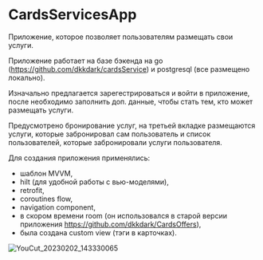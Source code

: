 # CardsServicesApp

Приложение, которое позволяет пользователям размещать свои услуги. 

Приложение работает на базе бэкенда на go (https://github.com/dkkdark/cardsService) и postgresql (все размещено локально).

Изначально предлагается зарегестрироваться и войти в приложение, после необходимо заполнить доп. данные, чтобы стать тем, кто может размещать услуги.

Предусмотрено бронирование услуг, на третьей вкладке размещаются услуги, которые забронировал сам пользователь и список пользователей, которые забронировали услуги пользователя.

Для создания приложения применялись:
- шаблон MVVM, 
- hilt (для удобной работы с вью-моделями),
- retrofit,
- coroutines flow,
- navigation component,
- в скором времени room (он использовался в старой версии приложения https://github.com/dkkdark/CardsOffers),
- была создана custom view (тэги в карточках).



![YouCut_20230202_143330065](https://user-images.githubusercontent.com/49618961/216315205-42b879cb-49ec-46f4-b40b-44412bfa886c.gif)
